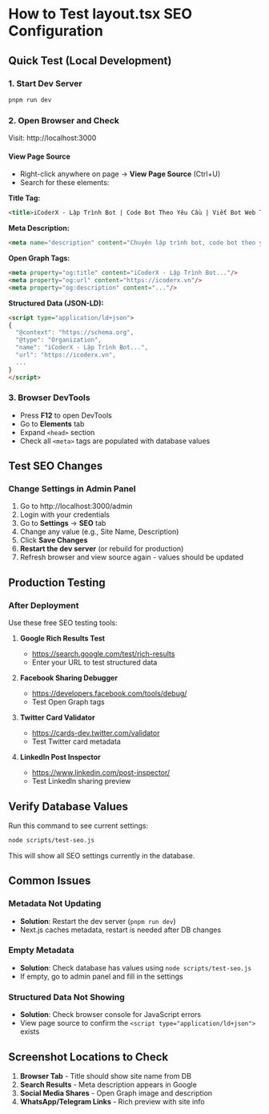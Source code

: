 # How to Test layout.tsx SEO Configuration

## Quick Test (Local Development)

### 1. Start Dev Server
```bash
pnpm run dev
```

### 2. Open Browser and Check
Visit: http://localhost:3000

#### View Page Source
- Right-click anywhere on page → **View Page Source** (Ctrl+U)
- Search for these elements:

**Title Tag:**
```html
<title>iCoderX - Lập Trình Bot | Code Bot Theo Yêu Cầu | Viết Bot Web Tự Động | Tool MMO</title>
```

**Meta Description:**
```html
<meta name="description" content="Chuyên lập trình bot, code bot theo yêu cầu..."/>
```

**Open Graph Tags:**
```html
<meta property="og:title" content="iCoderX - Lập Trình Bot..."/>
<meta property="og:url" content="https://icoderx.vn"/>
<meta property="og:description" content="..."/>
```

**Structured Data (JSON-LD):**
```html
<script type="application/ld+json">
{
  "@context": "https://schema.org",
  "@type": "Organization",
  "name": "iCoderX - Lập Trình Bot...",
  "url": "https://icoderx.vn",
  ...
}
</script>
```

### 3. Browser DevTools
- Press **F12** to open DevTools
- Go to **Elements** tab
- Expand `<head>` section
- Check all `<meta>` tags are populated with database values

## Test SEO Changes

### Change Settings in Admin Panel
1. Go to http://localhost:3000/admin
2. Login with your credentials
3. Go to **Settings** → **SEO** tab
4. Change any value (e.g., Site Name, Description)
5. Click **Save Changes**
6. **Restart the dev server** (or rebuild for production)
7. Refresh browser and view source again - values should be updated

## Production Testing

### After Deployment
Use these free SEO testing tools:

1. **Google Rich Results Test**
   - https://search.google.com/test/rich-results
   - Enter your URL to test structured data

2. **Facebook Sharing Debugger**
   - https://developers.facebook.com/tools/debug/
   - Test Open Graph tags

3. **Twitter Card Validator**
   - https://cards-dev.twitter.com/validator
   - Test Twitter card metadata

4. **LinkedIn Post Inspector**
   - https://www.linkedin.com/post-inspector/
   - Test LinkedIn sharing preview

## Verify Database Values

Run this command to see current settings:
```bash
node scripts/test-seo.js
```

This will show all SEO settings currently in the database.

## Common Issues

### Metadata Not Updating
- **Solution**: Restart the dev server (`pnpm run dev`)
- Next.js caches metadata, restart is needed after DB changes

### Empty Metadata
- **Solution**: Check database has values using `node scripts/test-seo.js`
- If empty, go to admin panel and fill in the settings

### Structured Data Not Showing
- **Solution**: Check browser console for JavaScript errors
- View page source to confirm the `<script type="application/ld+json">` exists

## Screenshot Locations to Check

1. **Browser Tab** - Title should show site name from DB
2. **Search Results** - Meta description appears in Google
3. **Social Media Shares** - Open Graph image and description
4. **WhatsApp/Telegram Links** - Rich preview with site info
